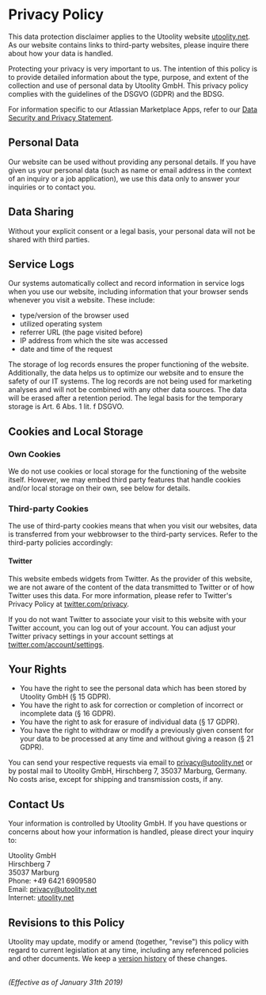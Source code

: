 ﻿# Privacy Policy

This data protection disclaimer applies to the Utoolity website [utoolity.net](https://utoolity.net/). As our website contains links to third-party websites, please inquire there about how your data is handled.

Protecting your privacy is very important to us. The intention of this policy is to provide detailed information about the type, purpose, and extent of the collection and use of personal data by Utoolity GmbH. This privacy policy complies with the guidelines of the DSGVO (GDPR) and the BDSG.

For information specific to our Atlassian Marketplace Apps, refer to our [Data Security and Privacy Statement](/trust/data-security-and-privacy).

## Personal Data

Our website can be used without providing any personal details. If you have given us your personal data (such as name or email address in the context of an inquiry or a job application), we use this data only to answer your inquiries or to contact you.

## Data Sharing

Without your explicit consent or a legal basis, your personal data will not be shared with third parties.

## Service Logs

Our systems automatically collect and record information in service logs when you use our website, including information that your browser sends whenever you visit a website. These include:

* type/version of the browser used
* utilized operating system
* referrer URL (the page visited before)
* IP address from which the site was accessed
* date and time of the request

The storage of log records ensures the proper functioning of the website. Additionally, the data helps us to optimize our website and to ensure the safety of our IT systems. The log records are not being used for marketing analyses and will not be combined with any other data sources. The data will be erased after a retention period. The legal basis for the temporary storage is Art. 6 Abs. 1 lit. f DSGVO.

## Cookies and Local Storage

### Own Cookies

We do not use cookies or local storage for the functioning of the website itself. However, we may embed third party features that handle cookies and/or local storage on their own, see below for details.

### Third-party Cookies

The use of third-party cookies means that when you visit our websites, data is transferred from your webbrowser to the third-party services. Refer to the third-party policies accordingly:

#### Twitter

This website embeds widgets from Twitter. As the provider of this website, we are not aware of the content of the data transmitted to Twitter or of how Twitter uses this data. For more information, please refer to Twitter's Privacy Policy at [twitter.com/privacy](https://twitter.com/privacy).

If you do not want Twitter to associate your visit to this website with your Twitter account, you can log out of your  account. You can adjust your Twitter privacy settings in your account settings at [twitter.com/account/settings](https://twitter.com/account/settings).

## Your Rights

* You have the right to see the personal data which has been stored by Utoolity GmbH (§ 15 GDPR).
* You have the right to ask for correction or completion of incorrect or incomplete data (§ 16 GDPR).
* You have the right to ask for erasure of individual data (§ 17 GDPR).
* You have the right to withdraw or modify a previously given consent for your data to be processed at any time and without giving a reason (§ 21 GDPR).

You can send your respective requests via email to <privacy@utoolity.net> or by postal mail to Utoolity GmbH, Hirschberg 7, 35037 Marburg, Germany. No costs arise, except for shipping and transmission costs, if any.

## Contact Us

Your information is controlled by Utoolity GmbH. If you have questions or concerns about how your information is handled, please direct your inquiry to:

Utoolity GmbH
<br>Hirschberg 7
<br>35037 Marburg
<br>Phone: +49 6421 6909580
<br>Email: <privacy@utoolity.net>
<br>Internet: [utoolity.net](https://utoolity.net/)

## Revisions to this Policy

Utoolity may update, modify or amend (together, "revise") this policy with regard to current legislation at any time, including any referenced policies and other documents. We keep a [version history](https://github.com/utoolity/utoolity-trust/blob/main/web/utoolity.net/privacy-policy.md) of these changes.

<br>*(Effective as of January 31th 2019)*
